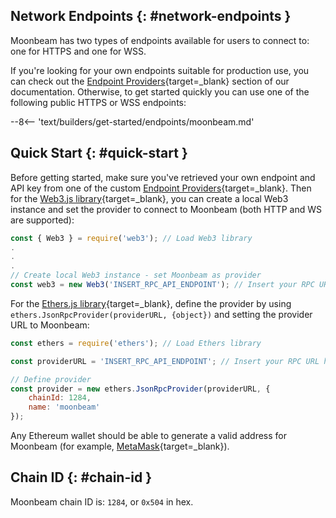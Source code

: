 ## Network Endpoints {: #network-endpoints }

Moonbeam has two types of endpoints available for users to connect to: one for HTTPS and one for WSS.

If you're looking for your own endpoints suitable for production use, you can check out the [Endpoint Providers](/builders/get-started/endpoints/#endpoint-providers/){target=\_blank} section of our documentation. Otherwise, to get started quickly you can use one of the following public HTTPS or WSS endpoints:

--8<-- 'text/builders/get-started/endpoints/moonbeam.md'

## Quick Start {: #quick-start }

Before getting started, make sure you've retrieved your own endpoint and API key from one of the custom [Endpoint Providers](/builders/get-started/endpoints/){target=\_blank}. Then for the [Web3.js library](/builders/build/eth-api/libraries/web3js/){target=\_blank}, you can create a local Web3 instance and set the provider to connect to Moonbeam (both HTTP and WS are supported):

```js
const { Web3 } = require('web3'); // Load Web3 library
.
.
.
// Create local Web3 instance - set Moonbeam as provider
const web3 = new Web3('INSERT_RPC_API_ENDPOINT'); // Insert your RPC URL here
```

For the [Ethers.js library](/builders/build/eth-api/libraries/ethersjs/){target=\_blank}, define the provider by using `ethers.JsonRpcProvider(providerURL, {object})` and setting the provider URL to Moonbeam:

```js
const ethers = require('ethers'); // Load Ethers library

const providerURL = 'INSERT_RPC_API_ENDPOINT'; // Insert your RPC URL here

// Define provider
const provider = new ethers.JsonRpcProvider(providerURL, {
    chainId: 1284,
    name: 'moonbeam'
});
```

Any Ethereum wallet should be able to generate a valid address for Moonbeam (for example, [MetaMask](https://metamask.io/){target=\_blank}).

## Chain ID {: #chain-id }

Moonbeam chain ID is: `1284`, or `0x504` in hex.

